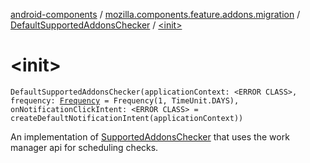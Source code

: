 [android-components](../../index.md) / [mozilla.components.feature.addons.migration](../index.md) / [DefaultSupportedAddonsChecker](index.md) / [&lt;init&gt;](./-init-.md)

# &lt;init&gt;

`DefaultSupportedAddonsChecker(applicationContext: <ERROR CLASS>, frequency: `[`Frequency`](../-supported-addons-checker/-frequency/index.md)` = Frequency(1, TimeUnit.DAYS), onNotificationClickIntent: <ERROR CLASS> = createDefaultNotificationIntent(applicationContext))`

An implementation of [SupportedAddonsChecker](../-supported-addons-checker/index.md) that uses the work manager api for scheduling checks.

